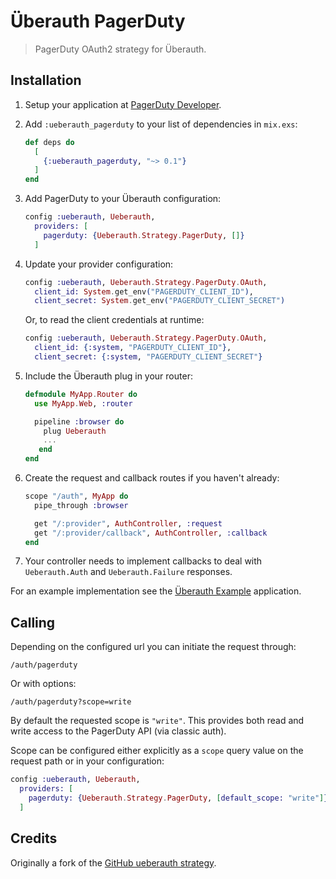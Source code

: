 # Überauth PagerDuty

> PagerDuty OAuth2 strategy for Überauth.

## Installation

1.  Setup your application at [PagerDuty Developer](https://developer.pagerduty.com).

2.  Add `:ueberauth_pagerduty` to your list of dependencies in `mix.exs`:

    ```elixir
    def deps do
      [
        {:ueberauth_pagerduty, "~> 0.1"}
      ]
    end
    ```

3.  Add PagerDuty to your Überauth configuration:

    ```elixir
    config :ueberauth, Ueberauth,
      providers: [
        pagerduty: {Ueberauth.Strategy.PagerDuty, []}
      ]
    ```

4.  Update your provider configuration:

    ```elixir
    config :ueberauth, Ueberauth.Strategy.PagerDuty.OAuth,
      client_id: System.get_env("PAGERDUTY_CLIENT_ID"),
      client_secret: System.get_env("PAGERDUTY_CLIENT_SECRET")
    ```

    Or, to read the client credentials at runtime:

    ```elixir
    config :ueberauth, Ueberauth.Strategy.PagerDuty.OAuth,
      client_id: {:system, "PAGERDUTY_CLIENT_ID"},
      client_secret: {:system, "PAGERDUTY_CLIENT_SECRET"}
    ```

5.  Include the Überauth plug in your router:

    ```elixir
    defmodule MyApp.Router do
      use MyApp.Web, :router

      pipeline :browser do
        plug Ueberauth
        ...
       end
    end
    ```

6.  Create the request and callback routes if you haven't already:

    ```elixir
    scope "/auth", MyApp do
      pipe_through :browser

      get "/:provider", AuthController, :request
      get "/:provider/callback", AuthController, :callback
    end
    ```

7.  Your controller needs to implement callbacks to deal with `Ueberauth.Auth`
    and `Ueberauth.Failure` responses.

For an example implementation see the [Überauth Example](https://github.com/ueberauth/ueberauth_example) application.

## Calling

Depending on the configured url you can initiate the request through:

    /auth/pagerduty

Or with options:

    /auth/pagerduty?scope=write

By default the requested scope is `"write"`. This provides both read
and write access to the PagerDuty API (via classic auth).

Scope can be configured either explicitly as a `scope` query value on the
request path or in your configuration:

```elixir
config :ueberauth, Ueberauth,
  providers: [
    pagerduty: {Ueberauth.Strategy.PagerDuty, [default_scope: "write"]}
  ]
```

## Credits

Originally a fork of the [GitHub ueberauth strategy](https://github.com/ueberauth/ueberauth_github).
